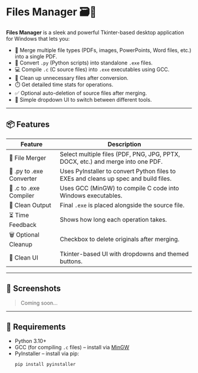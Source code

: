 # Files Manager 🗃️🔧

**Files Manager** is a sleek and powerful Tkinter-based desktop application for Windows that lets you:

- 📎 Merge multiple file types (PDFs, images, PowerPoints, Word files, etc.) into a single PDF.
- 🐍 Convert `.py` (Python scripts) into standalone `.exe` files.
- 💻 Compile `.c` (C source files) into `.exe` executables using GCC.
- 🧹 Clean up unnecessary files after conversion.
- ⏱️ Get detailed time stats for operations.
- ✅ Optional auto-deletion of source files after merging.
- 🌙 Simple dropdown UI to switch between different tools.

---

## 📦 Features

| Feature                  | Description                                                 |
|--------------------------|-------------------------------------------------------------|
| 📁 File Merger           | Select multiple files (PDF, PNG, JPG, PPTX, DOCX, etc.) and merge into one PDF. |
| 🔄 .py to .exe Converter | Uses PyInstaller to convert Python files to EXEs and cleans up spec and build files. |
| 🔧 .c to .exe Compiler   | Uses GCC (MinGW) to compile C code into Windows executables. |
| 🧽 Clean Output          | Final `.exe` is placed alongside the source file. |
| ⏳ Time Feedback         | Shows how long each operation takes. |
| 🗑️ Optional Cleanup     | Checkbox to delete originals after merging. |
| 🎨 Clean UI             | Tkinter-based UI with dropdowns and themed buttons. |

---

## 📸 Screenshots

> Coming soon...

---

## 🔧 Requirements

- Python 3.10+
- GCC (for compiling `.c` files) – install via [MinGW](https://www.mingw-w64.org/)
- PyInstaller – install via pip:
  ```bash
  pip install pyinstaller
